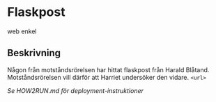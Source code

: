 # Flaskpost
web
enkel

## Beskrivning
Någon från motståndsrörelsen har hittat flaskpost från Harald Blåtand. Motståndsrörelsen vill därför att Harriet undersöker den vidare.
`<url>`

*Se HOW2RUN.md för deployment-instruktioner*
